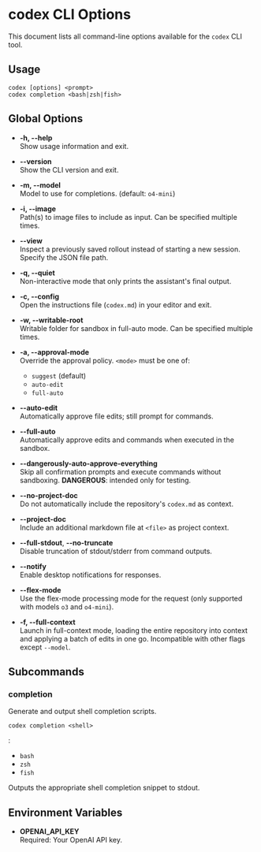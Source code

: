  # codex CLI Options

 This document lists all command-line options available for the `codex` CLI tool.

 ## Usage

 ```
 codex [options] <prompt>
 codex completion <bash|zsh|fish>
 ```

 ## Global Options

 - **-h, --help**  
   Show usage information and exit.

 - **--version**  
   Show the CLI version and exit.

 - **-m, --model <model>**  
   Model to use for completions. (default: `o4-mini`)

 - **-i, --image <path>**  
   Path(s) to image files to include as input. Can be specified multiple times.

 - **--view <rollout>**  
   Inspect a previously saved rollout instead of starting a new session. Specify the JSON file path.

 - **-q, --quiet**  
   Non-interactive mode that only prints the assistant's final output.

 - **-c, --config**  
   Open the instructions file (`codex.md`) in your editor and exit.

 - **-w, --writable-root <path>**  
   Writable folder for sandbox in full-auto mode. Can be specified multiple times.

 - **-a, --approval-mode <mode>**  
   Override the approval policy. `<mode>` must be one of:
   - `suggest` (default)
   - `auto-edit`
   - `full-auto`

 - **--auto-edit**  
   Automatically approve file edits; still prompt for commands.

 - **--full-auto**  
   Automatically approve edits and commands when executed in the sandbox.

 - **--dangerously-auto-approve-everything**  
   Skip all confirmation prompts and execute commands without sandboxing. **DANGEROUS**: intended only for testing.

 - **--no-project-doc**  
   Do not automatically include the repository's `codex.md` as context.

 - **--project-doc <file>**  
   Include an additional markdown file at `<file>` as project context.

 - **--full-stdout**, **--no-truncate**  
   Disable truncation of stdout/stderr from command outputs.

 - **--notify**  
   Enable desktop notifications for responses.

 - **--flex-mode**  
   Use the flex-mode processing mode for the request (only supported with models `o3` and `o4-mini`).

 - **-f, --full-context**  
   Launch in full-context mode, loading the entire repository into context and applying a batch of edits in one go. Incompatible with other flags except `--model`.

 ## Subcommands

 ### completion

 Generate and output shell completion scripts.

 ```
 codex completion <shell>
 ```

 **<shell>**:
 - `bash`
 - `zsh`
 - `fish`

 Outputs the appropriate shell completion snippet to stdout.

 ## Environment Variables

 - **OPENAI_API_KEY**  
   Required: Your OpenAI API key.